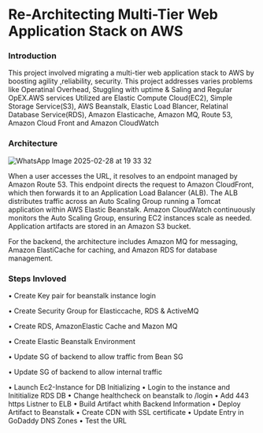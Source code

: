 # Re-Architecting Multi-Tier Web Application Stack on AWS
### Introduction
This project involved migrating a multi-tier web application stack to AWS by boosting agility ,reliability, security. This project addresses varies problems like Operatinal Overhead, Stuggling with uptime & Saling and Regular OpEX.AWS services Utilized are Elastic Compute Cloud(EC2), Simple Storage Service(S3), AWS Beanstalk, Elastic Load Blancer, Relatinal Database Service(RDS), Amazon Elasticache, Amazon MQ, Route 53, Amazon Cloud Front and Amazon CloudWatch 

### Architecture
![WhatsApp Image 2025-02-28 at 19 33 32](https://github.com/user-attachments/assets/712f14c1-d511-44ff-8074-2b755bd7432c)

When a user accesses the URL, it resolves to an endpoint managed by Amazon Route 53. This endpoint directs the request to Amazon CloudFront, which then forwards it to an Application Load Balancer (ALB). The ALB distributes traffic across an Auto Scaling Group running a Tomcat application within AWS Elastic Beanstalk. Amazon CloudWatch continuously monitors the Auto Scaling Group, ensuring EC2 instances scale as needed. Application artifacts are stored in an Amazon S3 bucket.

For the backend, the architecture includes Amazon MQ for messaging, Amazon ElastiCache for caching, and Amazon RDS for database management.

### Steps Invloved
• Create Key pair for beanstalk instance login

• Create Security Group for Elasticcache, RDS & ActiveMQ

• Create RDS, AmazonElastic Cache and Mazon MQ

• Create Elastic Beanstalk Environment

• Update SG of backend to allow traffic from Bean SG

• Update SG of backend to allow internal traffic

• Launch Ec2-Instance for DB Initializing
• Login to the instance and Inititialize RDS DB
• Change healthcheck on beanstalk to /login
• Add 443 https Listner to ELB
• Build Artifact whith Backend Information
• Deploy Artifact to Beanstalk
• Create CDN with SSL certificate
• Update Entry in GoDaddy DNS Zones
• Test the URL

